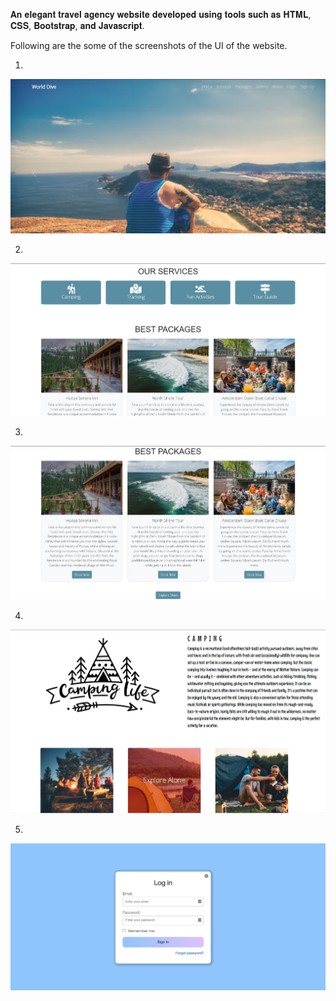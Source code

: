 𝐀𝐧 𝐞𝐥𝐞𝐠𝐚𝐧𝐭 𝐭𝐫𝐚𝐯𝐞𝐥 𝐚𝐠𝐞𝐧𝐜𝐲 𝐰𝐞𝐛𝐬𝐢𝐭𝐞 𝐝𝐞𝐯𝐞𝐥𝐨𝐩𝐞𝐝 𝐮𝐬𝐢𝐧𝐠 𝐭𝐨𝐨𝐥𝐬 𝐬𝐮𝐜𝐡 𝐚𝐬 𝐇𝐓𝐌𝐋, 𝐂𝐒𝐒, 𝐁𝐨𝐨𝐭𝐬𝐭𝐫𝐚𝐩, 𝐚𝐧𝐝 𝐉𝐚𝐯𝐚𝐬𝐜𝐫𝐢𝐩𝐭.

Following are the some of the screenshots of the UI of the website.

1. 
![](readme%20images/1.jpg)

2.
![](readme%20images/6.jpg)

3.
![](readme%20images/4.jpg)

4.
![](readme%20images/7.jpg)

5.
![](readme%20images/8.jpg)



